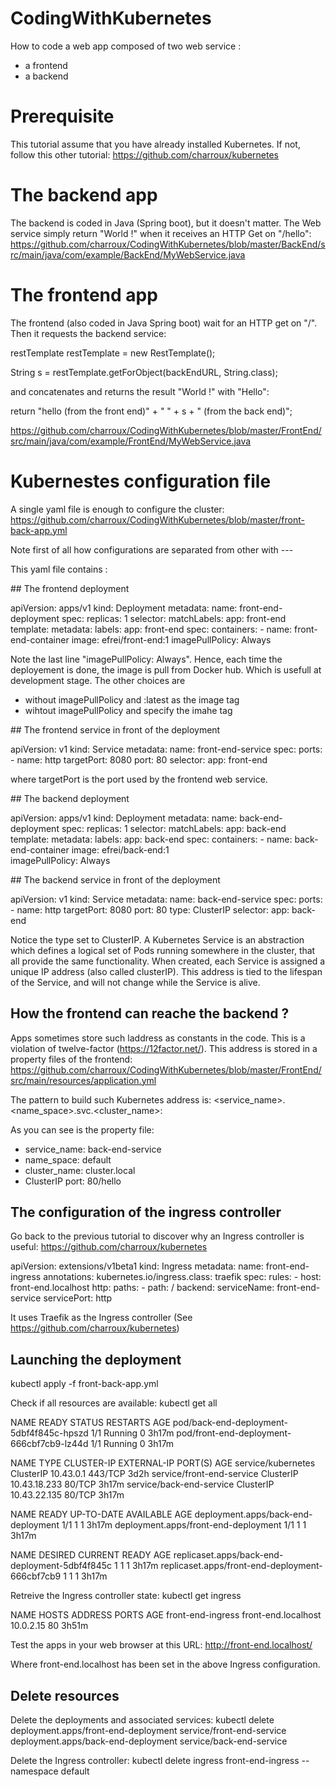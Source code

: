 # CodingWithKubernetes

How to code a web app composed of two web service :
- a frontend
- a backend

# Prerequisite

This tutorial assume that you have already installed Kubernetes. If not, follow this other tutorial: https://github.com/charroux/kubernetes

# The backend app

The backend is coded in Java (Spring boot), but it doesn't matter. The Web service simply return "World !" when it receives an HTTP Get on "/hello": https://github.com/charroux/CodingWithKubernetes/blob/master/BackEnd/src/main/java/com/example/BackEnd/MyWebService.java

# The frontend app

The frontend (also coded in Java Spring boot) wait for an HTTP get on "/". Then it requests the backend service:

restTemplate restTemplate = new RestTemplate();

String s = restTemplate.getForObject(backEndURL, String.class);

and concatenates and returns the result "World !" with "Hello": 

return "hello (from the front end)" + " " + s + " (from the back end)";

https://github.com/charroux/CodingWithKubernetes/blob/master/FrontEnd/src/main/java/com/example/FrontEnd/MyWebService.java

# Kubernestes configuration file

A single yaml file is enough to configure the cluster: https://github.com/charroux/CodingWithKubernetes/blob/master/front-back-app.yml

Note first of all how configurations are separated from other with ---

This yaml file contains :

## The frontend deployment

apiVersion: apps/v1
kind: Deployment
metadata:
  name: front-end-deployment
spec:
  replicas: 1
  selector:
    matchLabels:
      app: front-end
  template:
    metadata:
      labels:
        app: front-end
    spec:
      containers:
      - name: front-end-container
        image: efrei/front-end:1
        imagePullPolicy: Always

Note the last line "imagePullPolicy: Always". Hence, each time the deployement is done, the image is pull from Docker hub. Which is usefull at development stage. The other choices are 
- without imagePullPolicy and :latest as the image tag
- wihtout imagePullPolicy and specify the imahe tag

## The frontend service in front of the deployment

apiVersion: v1
kind: Service
metadata:
  name: front-end-service
spec:
  ports:
    - name: http
      targetPort: 8080
      port: 80
  selector:
app: front-end

where targetPort is the port used by the frontend web service.

## The backend deployment

apiVersion: apps/v1
kind: Deployment
metadata:
  name: back-end-deployment
spec:
  replicas: 1
  selector:
    matchLabels:
      app: back-end
  template:
    metadata:
      labels:
        app: back-end
    spec:
      containers:
        - name: back-end-container
          image: efrei/back-end:1   
          imagePullPolicy: Always
          
## The backend service in front of the deployment          

apiVersion: v1
kind: Service
metadata:
  name: back-end-service
spec:
  ports:
    - name: http
      targetPort: 8080
      port: 80
  type: ClusterIP
  selector:
app: back-end

Notice the type set to ClusterIP. A Kubernetes Service is an abstraction which defines a logical set of Pods running somewhere in the cluster, that all provide the same functionality. When created, each Service is assigned a unique IP address (also called clusterIP). This address is tied to the lifespan of the Service, and will not change while the Service is alive.

## How the frontend can reache the backend ?

Apps sometimes store such laddress as constants in the code. This is a violation of twelve-factor (https://12factor.net/). This address is stored in a property files of the frontend: https://github.com/charroux/CodingWithKubernetes/blob/master/FrontEnd/src/main/resources/application.yml

The pattern to build such Kubernetes address is: <service_name>.<name_space>.svc.<cluster_name>:<ClusterIP port>
  
  As you can see is the property file:
  - service_name: back-end-service
  - name_space: default
  - cluster_name: cluster.local
  - ClusterIP port: 80/hello
  
## The configuration of the ingress controller 

Go back to the previous tutorial to discover why an Ingress controller is useful: https://github.com/charroux/kubernetes

apiVersion: extensions/v1beta1
kind: Ingress
metadata:
  name: front-end-ingress
  annotations:
    kubernetes.io/ingress.class: traefik
spec:
  rules:
    - host: front-end.localhost
      http:
        paths:
          - path: /
            backend:
              serviceName: front-end-service
              servicePort: http

It uses Traefik as the Ingress controller (See https://github.com/charroux/kubernetes) 

## Launching the deployment

kubectl apply -f front-back-app.yml

Check if all resources are available: kubectl get all

NAME                                        READY   STATUS    RESTARTS   AGE
pod/back-end-deployment-5dbf4f845c-hpszd    1/1     Running   0          3h17m
pod/front-end-deployment-666cbf7cb9-lz44d   1/1     Running   0          3h17m

NAME                        TYPE        CLUSTER-IP     EXTERNAL-IP   PORT(S)   AGE
service/kubernetes          ClusterIP   10.43.0.1      <none>        443/TCP   3d2h
service/front-end-service   ClusterIP   10.43.18.233   <none>        80/TCP    3h17m
service/back-end-service    ClusterIP   10.43.22.135   <none>        80/TCP    3h17m

NAME                                   READY   UP-TO-DATE   AVAILABLE   AGE
deployment.apps/back-end-deployment    1/1     1            1           3h17m
deployment.apps/front-end-deployment   1/1     1            1           3h17m

NAME                                              DESIRED   CURRENT   READY   AGE
replicaset.apps/back-end-deployment-5dbf4f845c    1         1         1       3h17m
replicaset.apps/front-end-deployment-666cbf7cb9   1         1         1       3h17m


Retreive the Ingress controller state: kubectl get ingress

NAME                HOSTS                 ADDRESS     PORTS   AGE
front-end-ingress   front-end.localhost   10.0.2.15   80      3h51m

Test the apps in your web browser at this URL: http://front-end.localhost/

Where front-end.localhost has been set in the above Ingress configuration.

## Delete resources

Delete the deployments and associated services: kubectl delete deployment.apps/front-end-deployment service/front-end-service deployment.apps/back-end-deployment service/back-end-service

Delete the Ingress controller: kubectl delete ingress front-end-ingress --namespace default

